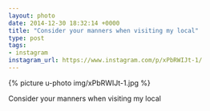 ```yaml
---
layout: photo
date: 2014-12-30 18:32:14 +0000
title: "Consider your manners when visiting my local"
type: post
tags:
- instagram
instagram_url: https://www.instagram.com/p/xPbRWIJt-1/
---
```


{% picture u-photo img/xPbRWIJt-1.jpg %}

Consider your manners when visiting my local
